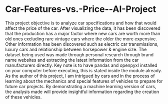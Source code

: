 # Car-Features-vs.-Price--AI-Project

This project objective is to analyze car specifications and how that would affect the price of the car. After visualizing the data, it has been discovered that the production has a major factor where new cars are worth more than old ones excluding rare vintage cars where the older the more expensive. Other information has been discovered such as electric car transmissions, luxury cars and relationship between horsepower & engine size. The dataset being used was made through personal research through brand name websites and extracting the latest information from the car manufacturers directly. Key note is to have pandas and openpyxl installed on your computer before executing, this is stated inside the module already.
As the author of this project, I am intrigued by cars and in the process of learning about the mechanics and special features of vehicles to prepare for future car projects. By demonstrating a machine learning version of cars, the analysis made will provide insightful information regarding the creation of these vehicles. 
